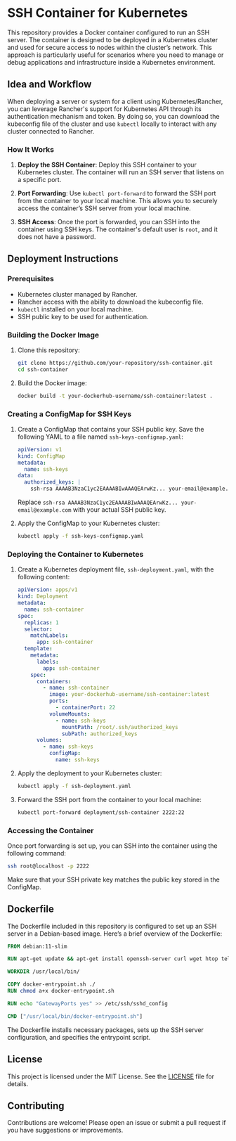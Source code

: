 # SSH Container for Kubernetes

This repository provides a Docker container configured to run an SSH server. The container is designed to be deployed in a Kubernetes cluster and used for secure access to nodes within the cluster’s network. This approach is particularly useful for scenarios where you need to manage or debug applications and infrastructure inside a Kubernetes environment.

## Idea and Workflow

When deploying a server or system for a client using Kubernetes/Rancher, you can leverage Rancher's support for Kubernetes API through its authentication mechanism and token. By doing so, you can download the kubeconfig file of the cluster and use `kubectl` locally to interact with any cluster connected to Rancher.

### How It Works

1. **Deploy the SSH Container**: Deploy this SSH container to your Kubernetes cluster. The container will run an SSH server that listens on a specific port.

2. **Port Forwarding**: Use `kubectl port-forward` to forward the SSH port from the container to your local machine. This allows you to securely access the container’s SSH server from your local machine.

3. **SSH Access**: Once the port is forwarded, you can SSH into the container using SSH keys. The container's default user is `root`, and it does not have a password.

## Deployment Instructions

### Prerequisites

- Kubernetes cluster managed by Rancher.
- Rancher access with the ability to download the kubeconfig file.
- `kubectl` installed on your local machine.
- SSH public key to be used for authentication.

### Building the Docker Image

1. Clone this repository:
   ```bash
   git clone https://github.com/your-repository/ssh-container.git
   cd ssh-container
   ```

2. Build the Docker image:
   ```bash
   docker build -t your-dockerhub-username/ssh-container:latest .
   ```

### Creating a ConfigMap for SSH Keys

1. Create a ConfigMap that contains your SSH public key. Save the following YAML to a file named `ssh-keys-configmap.yaml`:

   ```yaml
   apiVersion: v1
   kind: ConfigMap
   metadata:
     name: ssh-keys
   data:
     authorized_keys: |
       ssh-rsa AAAAB3NzaC1yc2EAAAABIwAAAQEArwKz... your-email@example.com
   ```

   Replace `ssh-rsa AAAAB3NzaC1yc2EAAAABIwAAAQEArwKz... your-email@example.com` with your actual SSH public key.

2. Apply the ConfigMap to your Kubernetes cluster:
   ```bash
   kubectl apply -f ssh-keys-configmap.yaml
   ```

### Deploying the Container to Kubernetes

1. Create a Kubernetes deployment file, `ssh-deployment.yaml`, with the following content:

   ```yaml
   apiVersion: apps/v1
   kind: Deployment
   metadata:
     name: ssh-container
   spec:
     replicas: 1
     selector:
       matchLabels:
         app: ssh-container
     template:
       metadata:
         labels:
           app: ssh-container
       spec:
         containers:
           - name: ssh-container
             image: your-dockerhub-username/ssh-container:latest
             ports:
               - containerPort: 22
             volumeMounts:
               - name: ssh-keys
                 mountPath: /root/.ssh/authorized_keys
                 subPath: authorized_keys
         volumes:
           - name: ssh-keys
             configMap:
               name: ssh-keys
   ```

2. Apply the deployment to your Kubernetes cluster:
   ```bash
   kubectl apply -f ssh-deployment.yaml
   ```

3. Forward the SSH port from the container to your local machine:
   ```bash
   kubectl port-forward deployment/ssh-container 2222:22
   ```

### Accessing the Container

Once port forwarding is set up, you can SSH into the container using the following command:
```bash
ssh root@localhost -p 2222
```

Make sure that your SSH private key matches the public key stored in the ConfigMap.

## Dockerfile

The Dockerfile included in this repository is configured to set up an SSH server in a Debian-based image. Here’s a brief overview of the Dockerfile:

```Dockerfile
FROM debian:11-slim

RUN apt-get update && apt-get install openssh-server curl wget htop telnet dnsutils net-tools nano vim -y

WORKDIR /usr/local/bin/

COPY docker-entrypoint.sh ./
RUN chmod a+x docker-entrypoint.sh

RUN echo "GatewayPorts yes" >> /etc/ssh/sshd_config

CMD ["/usr/local/bin/docker-entrypoint.sh"]
```

The Dockerfile installs necessary packages, sets up the SSH server configuration, and specifies the entrypoint script.

## License

This project is licensed under the MIT License. See the [LICENSE](LICENSE) file for details.

## Contributing

Contributions are welcome! Please open an issue or submit a pull request if you have suggestions or improvements.

